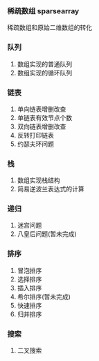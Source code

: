 ### 稀疏数组 sparsearray
稀疏数组和原始二维数组的转化

### 队列
1. 数组实现的普通队列     
2. 数组实现的循环队列

### 链表
1. 单向链表增删改查
2. 单链表有效节点个数
3. 双向链表增删改查
4. 反转打印链表
5. 约瑟夫环问题

### 栈
1. 数组实现栈结构
2. 简易逆波兰表达式的计算

### 递归
1. 迷宫问题
2. 八皇后问题(暂未完成)

### 排序
1. 冒泡排序
2. 选择排序
3. 插入排序
4. 希尔排序(暂未完成)
5. 快速排序
6. 归并排序

### 搜索
1. 二叉搜索